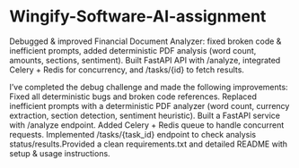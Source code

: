 # Wingify-Software-AI-assignment
Debugged &amp; improved Financial Document Analyzer: fixed broken code &amp; inefficient prompts, added deterministic PDF analysis (word count, amounts, sections, sentiment). Built FastAPI API with /analyze, integrated Celery + Redis for concurrency, and /tasks/{id} to fetch results.


I’ve completed the debug challenge and made the following improvements:
Fixed all deterministic bugs and broken code references.
Replaced inefficient prompts with a deterministic PDF analyzer (word count, currency extraction, section detection, sentiment heuristic).
Built a FastAPI service with /analyze endpoint.
Added Celery + Redis queue to handle concurrent requests.
Implemented /tasks/{task_id} endpoint to check analysis status/results.Provided a clean requirements.txt and detailed README with setup & usage instructions.

